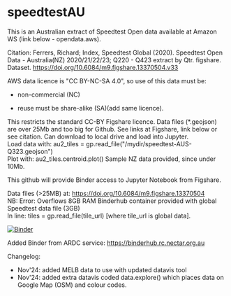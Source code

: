 # speedtestAU

This is an Australian extract of Speedtest Open data available at Amazon WS (link below - opendata.aws).

Citation: Ferrers, Richard; Index, Speedtest Global (2020). Speedtest Open Data - Australia(NZ) 2020/21/22/23; Q220 - Q423 extract by Qtr. figshare. Dataset. https://doi.org/10.6084/m9.figshare.13370504.v33

AWS data licence is "CC BY-NC-SA 4.0", so use of this data must be:

- non-commercial (NC)

- reuse must be share-alike (SA)(add same licence).

This restricts the standard CC-BY Figshare licence.
Data files (*.geojson) are over 25Mb and too big for Github. See links at Figshare, link below or see citation.
Can download to local drive and load into Jupyter.<br>
Load data with: au2_tiles = gp.read_file("/mydir/speedtest-AUS-Q323.geojson")<br>
Plot with: au2_tiles.centroid.plot()
Sample NZ data provided, since under 10Mb.

This github will provide Binder access to Jupyter Notebook from Figshare.

Data files (>25MB) at: https://doi.org/10.6084/m9.figshare.13370504<br>
NB: Error: Overflows 8GB RAM Binderhub container provided with global Speedtest data file (3GB)<br>
In line: tiles = gp.read_file(tile_url) [where tile_url is global data].

[![Binder](https://binderhub.rc.nectar.org.au/badge_logo.svg)](https://binderhub.rc.nectar.org.au/v2/gh/areff2000/speedtestAU/HEAD?labpath=Speedtest-workflow-import-v2.ipynb)

Added Binder from ARDC service: https://binderhub.rc.nectar.org.au

Changelog:
- Nov'24: added MELB data to use with updated datavis tool
- Nov'24: added extra datavis coded data.explore() which places data on Google Map (OSM) and colour codes.

